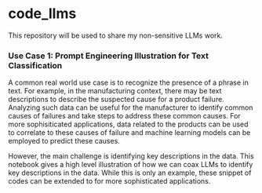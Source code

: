 # code_llms

This repository will be used to share my non-sensitive LLMs work. 

### Use Case 1: Prompt Engineering Illustration for Text Classification
A common real world use case is to recognize the presence of a phrase in text. For example, in the manufacturing context, there may be text descriptions to describe the suspected cause for a product failure. Analyzing such data can be useful for the manufacturer to identify common causes of failures and take steps to address these common causes. For more sophisiticated applications, data related to the products can be used to correlate to these causes of failure and machine learning models can be employed to predict these causes.

However, the main challenge is identifying key descriptions in the data. This notebook gives a high level illustration of how we can coax LLMs to identify key descriptions in the data. While this is only an example, these snippet of codes can be extended to for more sophisticated applications.
